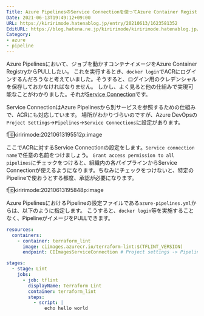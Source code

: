 ```yaml
---
Title: Azure PipelinesのService Connectionを使ってAzure Container RegistryのコンテナをPULLする
Date: 2021-06-13T19:49:12+09:00
URL: https://kiririmode.hatenablog.jp/entry/20210613/1623581352
EditURL: https://blog.hatena.ne.jp/kiririmode/kiririmode.hatenablog.jp/atom/entry/26006613775491079
Category:
- azure
- pipeline
---
```


Azure Pipelinesにおいて、ジョブを動かすコンテナイメージをAzure Container RegistryからPULLしたい。
これを実行するとき、`docker login`でACRにログインするんだろうなと考えていました。そうすると、ログイン用のクレデンシャルを保存しておかなければなりません。
しかし、よく見ると他の仕組みで実現可能なことがわかりました。それが[Service Connection](https://docs.microsoft.com/en-us/azure/devops/pipelines/library/service-endpoints?view=azure-devops&tabs=yaml)です。

Service ConnectionはAzure Pipelinesから別サービスを参照するための仕組みで、ACRにも対応しています。
場所がわかりづらいのですが、Azure DevOpsの`Project Settings`->`Pipelines`->`Service Connections`に設定があります。

f:id:kiririmode:20210613195512p:image

ここでACRに対するService Connectionの設定をします。`Service connection name`で任意の名前をつけましょう。
`Grant access permission to all pipelines`にチェックをつけると、組織内の各パイプラインからService Connectionが使えるようになります。ちなみにチェックをつけないと、特定のPipelineで使おうとする都度、承認が必要になります。

f:id:kiririmode:20210613195848p:image

Azure PipelinesにおけるPipelineの設定ファイルである`azure-pipelines.yml`からは、以下のように指定します。
こうすると、`docker login`等を実施することなく、PipelineがイメージをPULLできます。

```yaml
resources:
  containers:
    - container: terraform_lint
      image: ciimages.azurecr.io/terraform-lint:$(TFLINT_VERSION)
      endpoint: CIImagesServiceConnection # Project settings -> Pipelines -> Service connections

stages:
  - stage: Lint
    jobs:
      - job: tflint
        displayName: Terraform Lint
        container: terraform_lint
        steps:
          - script: |
              echo hello world
```
